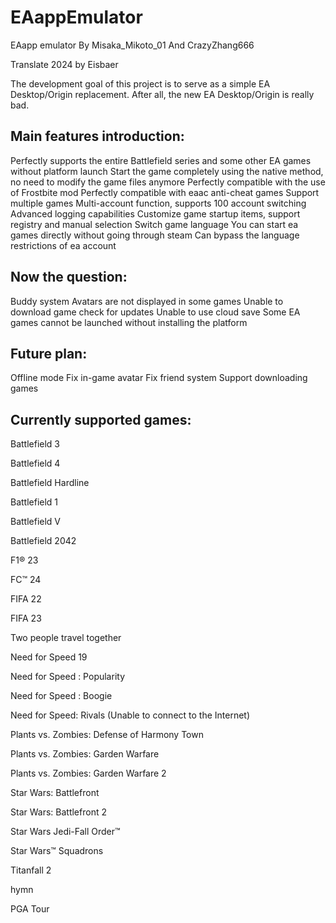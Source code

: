 # EAappEmulator

EAapp emulator By Misaka_Mikoto_01 And CrazyZhang666

Translate 2024 by Eisbaer

The development goal of this project is to serve as a simple EA Desktop/Origin replacement. After all, the new EA Desktop/Origin is really bad.

Main features introduction:
-
>
Perfectly supports the entire Battlefield series and some other EA games without platform launch
Start the game completely using the native method, no need to modify the game files anymore
Perfectly compatible with the use of Frostbite mod
Perfectly compatible with eaac anti-cheat games
Support multiple games
Multi-account function, supports 100 account switching
Advanced logging capabilities
Customize game startup items, support registry and manual selection
Switch game language
You can start ea games directly without going through steam
Can bypass the language restrictions of ea account

Now the question:
-
>
Buddy system
Avatars are not displayed in some games
Unable to download game check for updates
Unable to use cloud save
Some EA games cannot be launched without installing the platform

Future plan:
-
>
Offline mode
Fix in-game avatar
Fix friend system
Support downloading games

Currently supported games:
-
>
Battlefield 3
>
Battlefield 4
>
Battlefield Hardline
>
Battlefield 1
>
Battlefield V
>
Battlefield 2042
>
F1® 23
>
FC™ 24
>
FIFA 22
>
FIFA 23
>
Two people travel together
>
Need for Speed ​​19
>
Need for Speed ​​: Popularity
>
Need for Speed ​​: Boogie
>
Need for Speed: Rivals (Unable to connect to the Internet)
>
Plants vs. Zombies: Defense of Harmony Town
>
Plants vs. Zombies: Garden Warfare
>
Plants vs. Zombies: Garden Warfare 2
>
Star Wars: Battlefront
>
Star Wars: Battlefront 2
>
Star Wars Jedi-Fall Order™
>
Star Wars™ Squadrons
>
Titanfall 2 
>
hymn
>
PGA Tour